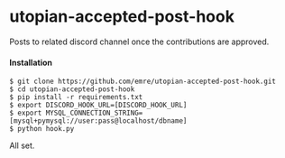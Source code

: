 # utopian-accepted-post-hook

Posts to related discord channel once the contributions are approved.

#### Installation
```
$ git clone https://github.com/emre/utopian-accepted-post-hook.git
$ cd utopian-accepted-post-hook
$ pip install -r requirements.txt
$ export DISCORD_HOOK_URL=[DISCORD_HOOK_URL]
$ export MYSQL_CONNECTION_STRING=[mysql+pymysql://user:pass@localhost/dbname]
$ python hook.py
```

All set.
